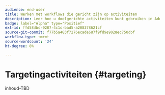 ```yaml
---
audience: end-user
title: Werken met workflows die gericht zijn op activiteiten
description: Leer hoe u doelgerichte activiteiten kunt gebruiken in Adobe Campaign Web-workflows
badge: label="Alpha" type="Positief"
exl-id: ffd58dbc-9207-4c1c-bad5-a208378621cf
source-git-commit: f77b5a483f7276ecade687f9fd9e9028ec750dbf
workflow-type: tm+mt
source-wordcount: '24'
ht-degree: 8%

---
```


# Targetingactiviteiten {#targeting}

inhoud-TBD

